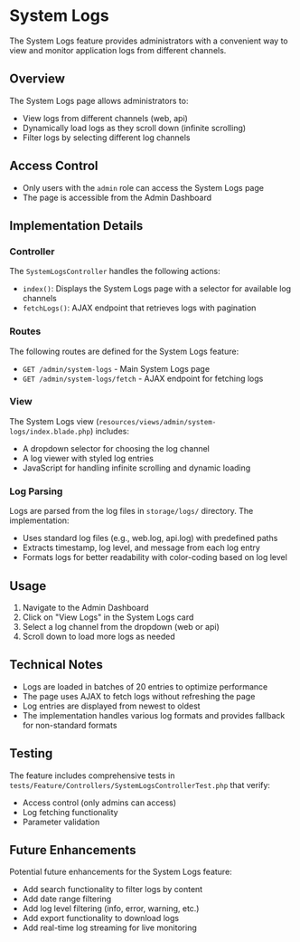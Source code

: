 # System Logs

The System Logs feature provides administrators with a convenient way to view and monitor application logs from different channels.

## Overview

The System Logs page allows administrators to:

- View logs from different channels (web, api)
- Dynamically load logs as they scroll down (infinite scrolling)
- Filter logs by selecting different log channels

## Access Control

- Only users with the `admin` role can access the System Logs page
- The page is accessible from the Admin Dashboard

## Implementation Details

### Controller

The `SystemLogsController` handles the following actions:

- `index()`: Displays the System Logs page with a selector for available log channels
- `fetchLogs()`: AJAX endpoint that retrieves logs with pagination

### Routes

The following routes are defined for the System Logs feature:

- `GET /admin/system-logs` - Main System Logs page
- `GET /admin/system-logs/fetch` - AJAX endpoint for fetching logs

### View

The System Logs view (`resources/views/admin/system-logs/index.blade.php`) includes:

- A dropdown selector for choosing the log channel
- A log viewer with styled log entries
- JavaScript for handling infinite scrolling and dynamic loading

### Log Parsing

Logs are parsed from the log files in `storage/logs/` directory. The implementation:

- Uses standard log files (e.g., web.log, api.log) with predefined paths
- Extracts timestamp, log level, and message from each log entry
- Formats logs for better readability with color-coding based on log level

## Usage

1. Navigate to the Admin Dashboard
2. Click on "View Logs" in the System Logs card
3. Select a log channel from the dropdown (web or api)
4. Scroll down to load more logs as needed

## Technical Notes

- Logs are loaded in batches of 20 entries to optimize performance
- The page uses AJAX to fetch logs without refreshing the page
- Log entries are displayed from newest to oldest
- The implementation handles various log formats and provides fallback for non-standard formats

## Testing

The feature includes comprehensive tests in `tests/Feature/Controllers/SystemLogsControllerTest.php` that verify:

- Access control (only admins can access)
- Log fetching functionality
- Parameter validation

## Future Enhancements

Potential future enhancements for the System Logs feature:

- Add search functionality to filter logs by content
- Add date range filtering
- Add log level filtering (info, error, warning, etc.)
- Add export functionality to download logs
- Add real-time log streaming for live monitoring
